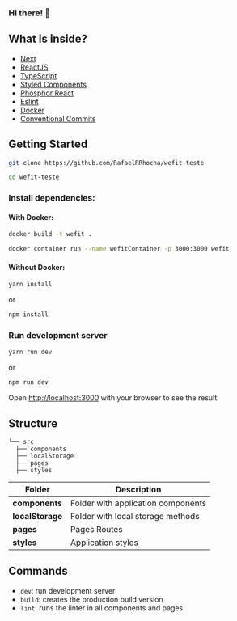 ### Hi there! 👋

## What is inside?
- [Next](https://nextjs.org/docs)
- [ReactJS](https://reactjs.org)
- [TypeScript](https://www.typescriptlang.org)
- [Styled Components](https://styled-components.com)
- [Phosphor React](https://phosphoricons.com/)
- [Eslint](https://eslint.org)
- [Docker](https://www.docker.com)
- [Conventional Commits](https://www.conventionalcommits.org/en/v1.0.0/)

## Getting Started

```bash
git clone https://github.com/RafaelRRhocha/wefit-teste
```

```bash
cd wefit-teste
```

### Install dependencies:

#### With Docker:

```bash
docker build -t wefit .
```

```bash
docker container run --name wefitContainer -p 3000:3000 wefit
```

#### Without Docker:

```bash
yarn install
```

or

```bash
npm install
```

### Run development server

```bash
yarn run dev
```

or 

```bash
npm run dev
```

Open [http://localhost:3000](http://localhost:3000) with your browser to see the result.

## Structure

```
└── src
  ├── components
  ├── localStorage
  ├── pages
  ├── styles
```

| Folder           | Description                                          |
| ----------       | -------------------------------------------          |
| **components**   | Folder with application components                   |
| **localStorage** | Folder with local storage methods                    |
| **pages**        | Pages Routes                                         |
| **styles**       | Application styles                                   |

## Commands

- `dev`: run development server
- `build`: creates the production build version
- `lint`: runs the linter in all components and pages